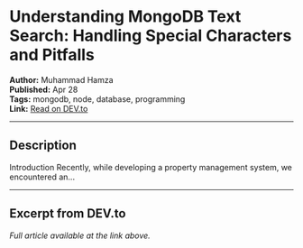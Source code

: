 # Understanding MongoDB Text Search: Handling Special Characters and Pitfalls

**Author:** Muhammad Hamza   
**Published:** Apr 28  
**Tags:** mongodb, node, database, programming  
**Link:** [Read on DEV.to](https://dev.to/hijazi313/understanding-mongodb-text-search-handling-special-characters-and-pitfalls-32a7)

---

## Description
Introduction   Recently, while developing a property management system, we encountered an...

---

## Excerpt from DEV.to
*Full article available at the link above.*

